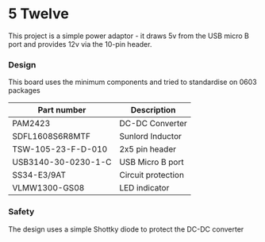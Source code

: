 # 5 Twelve

This project is a simple power adaptor - it draws 5v from the USB micro B port and provides 12v via the 10-pin header.

### Design

This board uses the minimum components and tried to standardise on 0603 packages

|Part number        |Description        |
|-------------------|-------------------|
|PAM2423            |DC-DC Converter    |
|SDFL1608S6R8MTF    |Sunlord Inductor   |
|TSW-105-23-F-D-010 |2x5 pin header     |
|USB3140-30-0230-1-C|USB Micro B port   |
|SS34-E3/9AT        |Circuit protection |
|VLMW1300-GS08      |LED indicator      |

### Safety
The design uses a simple Shottky diode to protect the DC-DC converter
